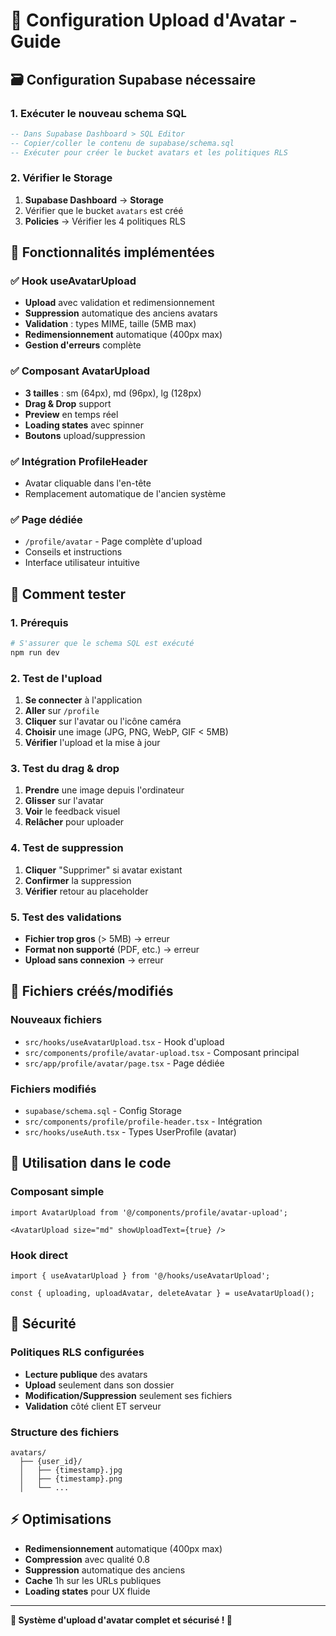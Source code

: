 # 📸 Configuration Upload d'Avatar - Guide

## 🗃️ Configuration Supabase nécessaire

### 1. Exécuter le nouveau schema SQL
```sql
-- Dans Supabase Dashboard > SQL Editor
-- Copier/coller le contenu de supabase/schema.sql
-- Exécuter pour créer le bucket avatars et les politiques RLS
```

### 2. Vérifier le Storage
1. **Supabase Dashboard** → **Storage**
2. Vérifier que le bucket `avatars` est créé
3. **Policies** → Vérifier les 4 politiques RLS

## 🎯 Fonctionnalités implémentées

### ✅ Hook useAvatarUpload
- **Upload** avec validation et redimensionnement
- **Suppression** automatique des anciens avatars
- **Validation** : types MIME, taille (5MB max)
- **Redimensionnement** automatique (400px max)
- **Gestion d'erreurs** complète

### ✅ Composant AvatarUpload
- **3 tailles** : sm (64px), md (96px), lg (128px)
- **Drag & Drop** support
- **Preview** en temps réel
- **Loading states** avec spinner
- **Boutons** upload/suppression

### ✅ Intégration ProfileHeader
- Avatar cliquable dans l'en-tête
- Remplacement automatique de l'ancien système

### ✅ Page dédiée
- `/profile/avatar` - Page complète d'upload
- Conseils et instructions
- Interface utilisateur intuitive

## 🧪 Comment tester

### 1. Prérequis
```bash
# S'assurer que le schema SQL est exécuté
npm run dev
```

### 2. Test de l'upload
1. **Se connecter** à l'application
2. **Aller** sur `/profile` 
3. **Cliquer** sur l'avatar ou l'icône caméra
4. **Choisir** une image (JPG, PNG, WebP, GIF < 5MB)
5. **Vérifier** l'upload et la mise à jour

### 3. Test du drag & drop
1. **Prendre** une image depuis l'ordinateur
2. **Glisser** sur l'avatar
3. **Voir** le feedback visuel
4. **Relâcher** pour uploader

### 4. Test de suppression
1. **Cliquer** "Supprimer" si avatar existant
2. **Confirmer** la suppression
3. **Vérifier** retour au placeholder

### 5. Test des validations
- **Fichier trop gros** (> 5MB) → erreur
- **Format non supporté** (PDF, etc.) → erreur
- **Upload sans connexion** → erreur

## 🔧 Fichiers créés/modifiés

### Nouveaux fichiers
- `src/hooks/useAvatarUpload.tsx` - Hook d'upload
- `src/components/profile/avatar-upload.tsx` - Composant principal
- `src/app/profile/avatar/page.tsx` - Page dédiée

### Fichiers modifiés
- `supabase/schema.sql` - Config Storage
- `src/components/profile/profile-header.tsx` - Intégration
- `src/hooks/useAuth.tsx` - Types UserProfile (avatar)

## 🎨 Utilisation dans le code

### Composant simple
```tsx
import AvatarUpload from '@/components/profile/avatar-upload';

<AvatarUpload size="md" showUploadText={true} />
```

### Hook direct
```tsx
import { useAvatarUpload } from '@/hooks/useAvatarUpload';

const { uploading, uploadAvatar, deleteAvatar } = useAvatarUpload();
```

## 🔐 Sécurité

### Politiques RLS configurées
- **Lecture publique** des avatars
- **Upload** seulement dans son dossier
- **Modification/Suppression** seulement ses fichiers
- **Validation** côté client ET serveur

### Structure des fichiers
```
avatars/
  ├── {user_id}/
  │   ├── {timestamp}.jpg
  │   ├── {timestamp}.png
  │   └── ...
```

## ⚡ Optimisations

- **Redimensionnement** automatique (400px max)
- **Compression** avec qualité 0.8
- **Suppression** automatique des anciens
- **Cache** 1h sur les URLs publiques
- **Loading states** pour UX fluide

---

**🎉 Système d'upload d'avatar complet et sécurisé ! 📸**

